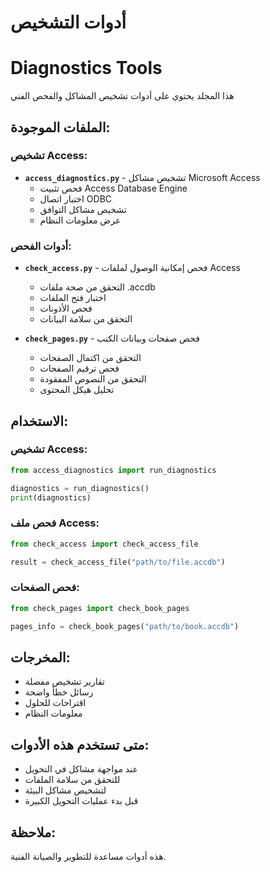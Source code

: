 # أدوات التشخيص
# Diagnostics Tools

هذا المجلد يحتوي على أدوات تشخيص المشاكل والفحص الفني

## الملفات الموجودة:

### تشخيص Access:
- **`access_diagnostics.py`** - تشخيص مشاكل Microsoft Access
  - فحص تثبيت Access Database Engine
  - اختبار اتصال ODBC
  - تشخيص مشاكل التوافق
  - عرض معلومات النظام

### أدوات الفحص:
- **`check_access.py`** - فحص إمكانية الوصول لملفات Access
  - التحقق من صحة ملفات .accdb
  - اختبار فتح الملفات
  - فحص الأذونات
  - التحقق من سلامة البيانات

- **`check_pages.py`** - فحص صفحات وبيانات الكتب
  - التحقق من اكتمال الصفحات
  - فحص ترقيم الصفحات
  - التحقق من النصوص المفقودة
  - تحليل هيكل المحتوى

## الاستخدام:

### تشخيص Access:
```python
from access_diagnostics import run_diagnostics

diagnostics = run_diagnostics()
print(diagnostics)
```

### فحص ملف Access:
```python
from check_access import check_access_file

result = check_access_file("path/to/file.accdb")
```

### فحص الصفحات:
```python
from check_pages import check_book_pages

pages_info = check_book_pages("path/to/book.accdb")
```

## المخرجات:
- تقارير تشخيص مفصلة
- رسائل خطأ واضحة
- اقتراحات للحلول
- معلومات النظام

## متى تستخدم هذه الأدوات:
- عند مواجهة مشاكل في التحويل
- للتحقق من سلامة الملفات
- لتشخيص مشاكل البيئة
- قبل بدء عمليات التحويل الكبيرة

## ملاحظة:
هذه أدوات مساعدة للتطوير والصيانة الفنية.

